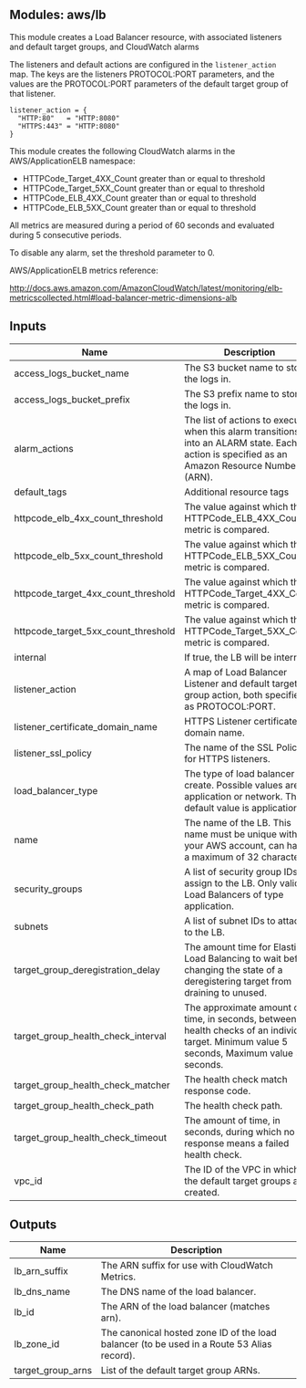 ## Modules: aws/lb

This module creates a Load Balancer resource, with associated
listeners and default target groups, and CloudWatch alarms

The listeners and default actions are configured in the `listener_action`
map. The keys are the listeners PROTOCOL:PORT parameters, and the values
are the PROTOCOL:PORT parameters of the default target group of that listener.

```
listener_action = {
  "HTTP:80"   = "HTTP:8080"
  "HTTPS:443" = "HTTP:8080"
}
```

This module creates the following CloudWatch alarms in the
AWS/ApplicationELB namespace:

  - HTTPCode_Target_4XX_Count greater than or equal to threshold
  - HTTPCode_Target_5XX_Count greater than or equal to threshold
  - HTTPCode_ELB_4XX_Count greater than or equal to threshold
  - HTTPCode_ELB_5XX_Count greater than or equal to threshold

All metrics are measured during a period of 60 seconds and evaluated
during 5 consecutive periods.

To disable any alarm, set the threshold parameter to 0.

AWS/ApplicationELB metrics reference:

http://docs.aws.amazon.com/AmazonCloudWatch/latest/monitoring/elb-metricscollected.html#load-balancer-metric-dimensions-alb


## Inputs

| Name | Description | Type | Default | Required |
|------|-------------|:----:|:-----:|:-----:|
| access_logs_bucket_name | The S3 bucket name to store the logs in. | string | - | yes |
| access_logs_bucket_prefix | The S3 prefix name to store the logs in. | string | `` | no |
| alarm_actions | The list of actions to execute when this alarm transitions into an ALARM state. Each action is specified as an Amazon Resource Number (ARN). | list | `<list>` | no |
| default_tags | Additional resource tags | map | `<map>` | no |
| httpcode_elb_4xx_count_threshold | The value against which the HTTPCode_ELB_4XX_Count metric is compared. | string | `0` | no |
| httpcode_elb_5xx_count_threshold | The value against which the HTTPCode_ELB_5XX_Count metric is compared. | string | `80` | no |
| httpcode_target_4xx_count_threshold | The value against which the HTTPCode_Target_4XX_Count metric is compared. | string | `0` | no |
| httpcode_target_5xx_count_threshold | The value against which the HTTPCode_Target_5XX_Count metric is compared. | string | `80` | no |
| internal | If true, the LB will be internal. | string | `true` | no |
| listener_action | A map of Load Balancer Listener and default target group action, both specified as PROTOCOL:PORT. | map | - | yes |
| listener_certificate_domain_name | HTTPS Listener certificate domain name. | string | `` | no |
| listener_ssl_policy | The name of the SSL Policy for HTTPS listeners. | string | `ELBSecurityPolicy-2016-08` | no |
| load_balancer_type | The type of load balancer to create. Possible values are application or network. The default value is application. | string | `application` | no |
| name | The name of the LB. This name must be unique within your AWS account, can have a maximum of 32 characters. | string | - | yes |
| security_groups | A list of security group IDs to assign to the LB. Only valid for Load Balancers of type application. | list | `<list>` | no |
| subnets | A list of subnet IDs to attach to the LB. | list | - | yes |
| target_group_deregistration_delay | The amount time for Elastic Load Balancing to wait before changing the state of a deregistering target from draining to unused. | string | `300` | no |
| target_group_health_check_interval | The approximate amount of time, in seconds, between health checks of an individual target. Minimum value 5 seconds, Maximum value 300 seconds. | string | `30` | no |
| target_group_health_check_matcher | The health check match response code. | string | `200` | no |
| target_group_health_check_path | The health check path. | string | `/_healthcheck` | no |
| target_group_health_check_timeout | The amount of time, in seconds, during which no response means a failed health check. | string | `5` | no |
| vpc_id | The ID of the VPC in which the default target groups are created. | string | - | yes |

## Outputs

| Name | Description |
|------|-------------|
| lb_arn_suffix | The ARN suffix for use with CloudWatch Metrics. |
| lb_dns_name | The DNS name of the load balancer. |
| lb_id | The ARN of the load balancer (matches arn). |
| lb_zone_id | The canonical hosted zone ID of the load balancer (to be used in a Route 53 Alias record). |
| target_group_arns | List of the default target group ARNs. |

